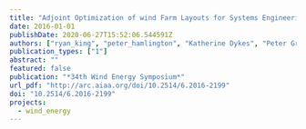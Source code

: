 ```yaml
---
title: "Adjoint Optimization of wind Farm Layouts for Systems Engineering Analysis"
date: 2016-01-01
publishDate: 2020-06-27T15:52:06.544591Z
authors: ["ryan_king", "peter_hamlington", "Katherine Dykes", "Peter Graf"]
publication_types: ["1"]
abstract: ""
featured: false
publication: "*34th Wind Energy Symposium*"
url_pdf: "http://arc.aiaa.org/doi/10.2514/6.2016-2199"
doi: "10.2514/6.2016-2199"
projects:
  - wind_energy
---
```


